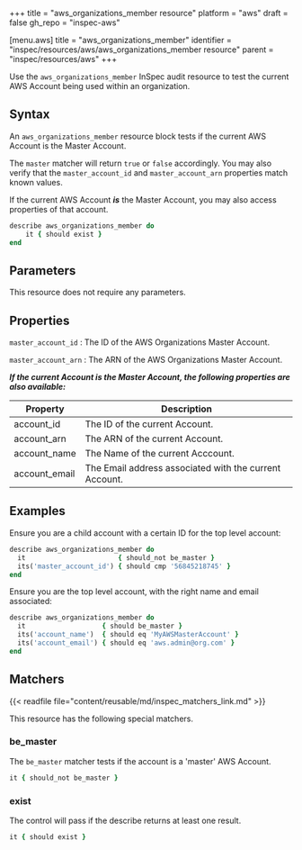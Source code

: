 +++
title = "aws_organizations_member resource"
platform = "aws"
draft = false
gh_repo = "inspec-aws"

[menu.aws]
title = "aws_organizations_member"
identifier = "inspec/resources/aws/aws_organizations_member resource"
parent = "inspec/resources/aws"
+++

Use the `aws_organizations_member` InSpec audit resource to test the current AWS Account being used within an organization.

## Syntax

An `aws_organizations_member` resource block tests if the current AWS Account is the Master Account.

The `master` matcher will return `true` or `false` accordingly.
You may also verify that the `master_account_id` and `master_account_arn` properties match known values.

If the current AWS Account _**is**_ the Master Account, you may also access properties of that account.

```ruby
describe aws_organizations_member do
    it { should exist }
end
```

## Parameters

This resource does not require any parameters.

## Properties

`master_account_id`
: The ID of the AWS Organizations Master Account.

`master_account_arn`
: The ARN of the AWS Organizations Master Account.

_**If the current Account is the Master Account, the following properties are also available:**_

|Property             | Description|
| ---                 | --- |
|account_id          | The ID of the current Account. |
|account_arn         | The ARN of the current Account.  |
|account_name        | The Name of the current Acccount. |
|account_email       | The Email address associated with the current Account.  |

## Examples

Ensure you are a child account with a certain ID for the top level account:

```ruby
describe aws_organizations_member do
  it                       { should_not be_master }
  its('master_account_id') { should cmp '56845218745' }
end
```

Ensure you are the top level account, with the right name and email associated:

```ruby
describe aws_organizations_member do
  it                   { should be_master }
  its('account_name')  { should eq 'MyAWSMasterAccount' }
  its('account_email') { should eq 'aws.admin@org.com' }
end
```

## Matchers

{{< readfile file="content/reusable/md/inspec_matchers_link.md" >}}

This resource has the following special matchers.

### be_master

The `be_master` matcher tests if the account is a 'master' AWS Account.

```ruby
it { should_not be_master }
```

### exist

The control will pass if the describe returns at least one result.

```ruby
it { should exist }
```
